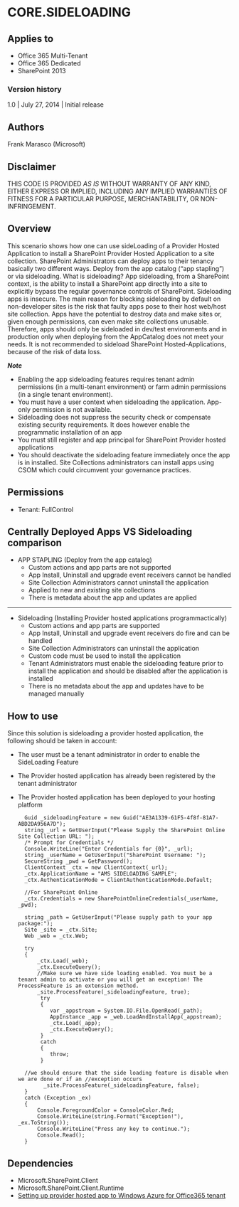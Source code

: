 # CORE.SIDELOADING #

## Applies to ##

- Office 365 Multi-Tenant 
- Office 365 Dedicated
- SharePoint 2013 

### Version history ###

1.0  | July 27, 2014 | Initial release

## Authors ##
Frank Marasco (Microsoft) 

## Disclaimer ##

THIS CODE IS PROVIDED *AS IS* WITHOUT WARRANTY OF ANY KIND, EITHER EXPRESS OR IMPLIED, INCLUDING ANY
IMPLIED WARRANTIES OF FITNESS FOR A PARTICULAR PURPOSE, MERCHANTABILITY, OR NON-INFRINGEMENT.


## Overview ##
This scenario shows how one can use sideLoading of a Provider Hosted Application to install a SharePoint Provider Hosted Application to a site collection. SharePoint Administrators can deploy apps to their tenancy basically two different ways. Deploy from the app catalog (“app stapling”) or via sideloading. What is sideloading? App sideloading, from a SharePoint context, is the ability to install a SharePoint app directly into a site to explicitly bypass the regular governance controls of SharePoint. Sideloading apps is insecure. The main reason for blocking sideloading by default on non-developer sites is the risk that faulty apps pose to their host web/host site collection. Apps have the potential to destroy data and make sites or, given enough permissions, can even make site collections unusable. Therefore, apps should only be sideloaded in dev/test environments and in production only when deploying from the AppCatalog does not meet your needs. It is not recommended to sideload SharePoint Hosted-Applications, because of the risk of data loss.

***Note***

- Enabling the app sideloading features requires tenant admin permissions (in a multi-tenant environment) or farm admin permissions (in a single tenant environment). 
- You must have a user context when sideloading the application. App-only permission is not available.
- Sideloading does not suppress the security check or compensate existing security requirements. It does however enable the programmatic installation of an app
- You must still register and app principal for SharePoint Provider hosted applications
- You should deactivate the sideloading feature immediately once the app is in installed. Site Collections administrators can install apps using CSOM which could circumvent your governance practices.



## Permissions ##

- Tenant: 		FullControl 


## Centrally Deployed Apps VS Sideloading comparison ##


- APP STAPLING (Deploy from the app catalog)  
	- Custom actions and app parts are not supported 
	- App Install, Uninstall and upgrade event receivers cannot be handled
	- Site Collection Administrators cannot uninstall the application
	- Applied to new and existing site collections
	- There is metadata about the app and updates are applied



----------
	
-  Sideloading (Installing Provider hosted applications programmactically)
	- Custom actions and app parts are supported
	- App Install, Uninstall and upgrade event receivers do fire and can be handled
	- Site Collection Administrators can uninstall the application
	- Custom code must be used to install the application
	- Tenant Administrators must enable the sideloading feature prior to install the application and should be disabled after the application is installed
	- There is no metadata about the app and updates have to be managed manually

## How to use ##

Since this solution is sideloading a provider hosted application, the following should be taken in account:

- The user must be a tenant administrator in order to enable the SideLoading Feature
- The Provider hosted application has already been registered by the tenant administrator
- The Provider hosted application has been deployed to your hosting platform

    	Guid _sideloadingFeature = new Guid("AE3A1339-61F5-4f8f-81A7-ABD2DA956A7D");
		string _url = GetUserInput("Please Supply the SharePoint Online Site Collection URL: ");
		/* Prompt for Credentials */
		Console.WriteLine("Enter Credentials for {0}", _url);
		string _userName = GetUserInput("SharePoint Username: ");
		SecureString _pwd = GetPassword();
		ClientContext _ctx = new ClientContext(_url);
		_ctx.ApplicationName = "AMS SIDELOADING SAMPLE";
		_ctx.AuthenticationMode = ClientAuthenticationMode.Default;
		
		//For SharePoint Online
		_ctx.Credentials = new SharePointOnlineCredentials(_userName, _pwd);
		
		string _path = GetUserInput("Please supply path to your app package:");
		Site _site = _ctx.Site;
		Web _web = _ctx.Web;
		
		try
		{
		 	_ctx.Load(_web);
		    _ctx.ExecuteQuery();
			//Make sure we have side loading enabled. You must be a tenant admin to activate or you will get an exception! The ProcessFeature is an extension method.
		   	_site.ProcessFeature(_sideloadingFeature, true);
		     try
		     {
		     	var _appstream = System.IO.File.OpenRead(_path);
		        AppInstance _app = _web.LoadAndInstallApp(_appstream);
		        _ctx.Load(_app);
		        _ctx.ExecuteQuery();
		     }
		     catch
		     {
		     	throw;
		     }
		
		//we should ensure that the side loading feature is disable when we are done or if an //exception occurs 
		      _site.ProcessFeature(_sideloadingFeature, false);
		}
		catch (Exception _ex)
		{
			Console.ForegroundColor = ConsoleColor.Red;
		    Console.WriteLine(string.Format("Exception!"), _ex.ToString());
		    Console.WriteLine("Press any key to continue.");
		    Console.Read();
		}


## Dependencies ##
- 	Microsoft.SharePoint.Client
-   Microsoft.SharePoint.Client.Runtime
-   [Setting up provider hosted app to Windows Azure for Office365 tenant](http://blogs.msdn.com/b/vesku/archive/2013/11/25/setting-up-provider-hosted-app-to-windows-azure-for-office365-tenant.aspx)



